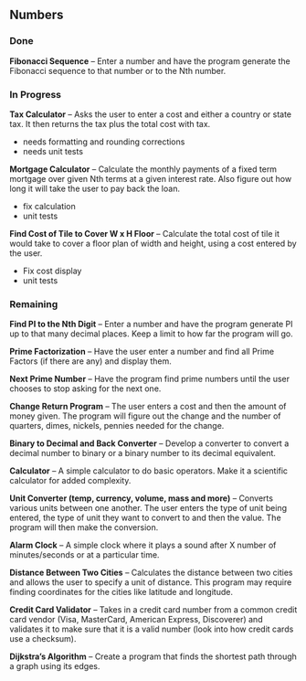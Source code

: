 Numbers
---------

### Done

**Fibonacci Sequence** – Enter a number and have the program generate the Fibonacci sequence to that number or to the Nth number.

### In Progress

**Tax Calculator** – Asks the user to enter a cost and either a country or state tax. It then returns the tax plus the total cost with tax.
* needs formatting and rounding corrections
* needs unit tests

**Mortgage Calculator** – Calculate the monthly payments of a fixed term mortgage over given Nth terms at a given interest rate. Also figure out how long it will take the user to pay back the loan.
* fix calculation
* unit tests

**Find Cost of Tile to Cover W x H Floor** – Calculate the total cost of tile it would take to cover a floor plan of width and height, using a cost entered by the user.
* Fix cost display
* unit tests

### Remaining

**Find PI to the Nth Digit** – Enter a number and have the program generate PI up to that many decimal places. Keep a limit to how far the program will go.

**Prime Factorization** – Have the user enter a number and find all Prime Factors (if there are any) and display them.

**Next Prime Number** – Have the program find prime numbers until the user chooses to stop asking for the next one.

**Change Return Program** – The user enters a cost and then the amount of money given. The program will figure out the change and the number of quarters, dimes, nickels, pennies needed for the change.

**Binary to Decimal and Back Converter** – Develop a converter to convert a decimal number to binary or a binary number to its decimal equivalent.

**Calculator** – A simple calculator to do basic operators. Make it a scientific calculator for added complexity.

**Unit Converter (temp, currency, volume, mass and more)** – Converts various units between one another. The user enters the type of unit being entered, the type of unit they want to convert to and then the value. The program will then make the conversion.

**Alarm Clock** – A simple clock where it plays a sound after X number of minutes/seconds or at a particular time.

**Distance Between Two Cities** – Calculates the distance between two cities and allows the user to specify a unit of distance. This program may require finding coordinates for the cities like latitude and longitude.

**Credit Card Validator** – Takes in a credit card number from a common credit card vendor (Visa, MasterCard, American Express, Discoverer) and validates it to make sure that it is a valid number (look into how credit cards use a checksum).

**Dijkstra’s Algorithm** – Create a program that finds the shortest path through a graph using its edges.
